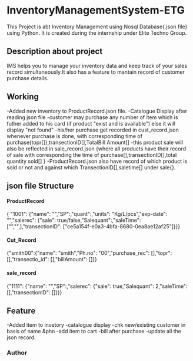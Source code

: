# InventoryManagementSystem-ETG
This Project is abt Inventory Management using Nosql Database{.json file} using Python. It is created during the internship under Elite Techno Group.   

## Description about project
IMS helps you to manage your inventory data and keep track of your sales record simultaneously.It also has a feature to mantain record of customer purchase details.

## Working
-Added new inventory to ProductRecord.json file.
-Catalogue Display after reading json file
-customer may purchase any number of item which is futher added to his card (if product "exist and is available") else it will display "not found"
-his/her purchase get recorded in cust_record.json whenever purchase is done, with corresponding time of purchase{topr[]},transectionID[],TotalBill Amount[]
-this product sale will also be reflected in sale_record.json {where all products have their record of sale with corresponding the time of purchase[],transectionID[],total quantity sold[] }
-ProductRecord.json also have record of which product is sold or not and against which TransectionID[],saletime[] under sale{}.

## json file Structure
#### ProductRecord
{ "1001": {"name": "","SP":,"quant":,"units": "Kg/L/pcs","exp-date": "","salerec": {"sale": true/false,"Salequant":,"saleTime":["","",],"transectionID": ["ce5a154f-e0a3-4bfa-8680-0ea8ae12af25"]}}}
#### Cut_Record
{"smith00":{"name": "smith","Ph.no": "00","purchase_rec": [],"topr": [],"transectio_id": [],"billAmount": []}}
#### sale_record
{"1111": {"name": "","SP":,"salerec": {"sale": true,"Salequant": 2,"saleTime": [],"transectionID": []}}}

## Feature
-Added item to invetory
-catalogue display
-chk new/existing customer in basis of name &phn
-add item to cart
-bill after purchase
-update all the json record.

### Author

